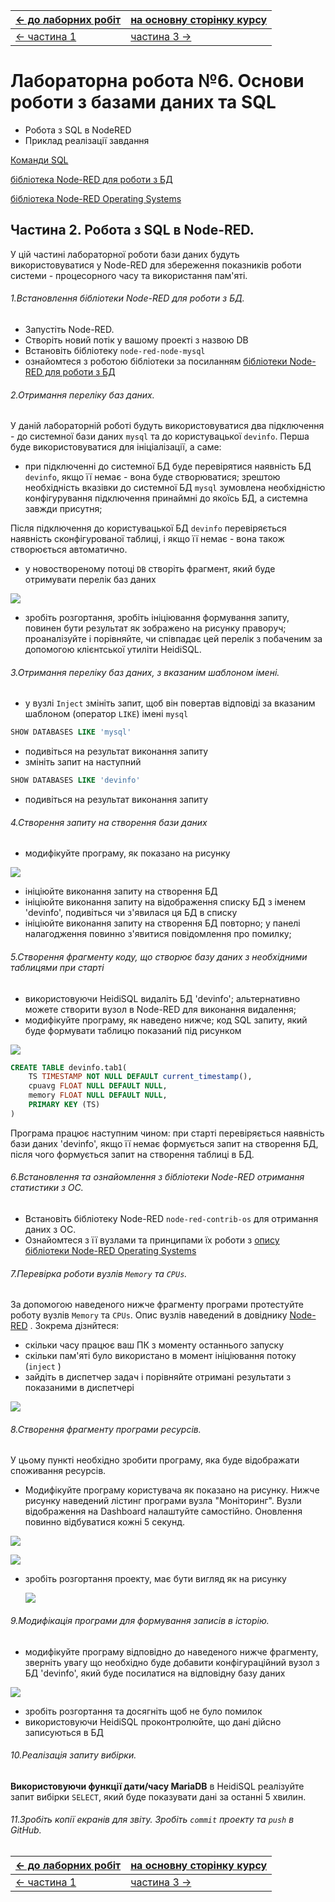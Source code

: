 | [<- до лаборних робіт](README.md) | [на основну сторінку курсу](../README.md) |
| --------------------------------- | ----------------------------------------- |
| [<- частина 1](labdb_1maria.md)   | [частина 3 ->](labdb_3rpi.md)             |

# Лабораторна робота №6. Основи роботи з базами даних та SQL

- Робота з SQL в NodeRED
- Приклад реалізації завдання

[Команди SQL](../Довідники/SQL.md)

[бібліотека Node-RED для роботи з БД](https://pupenasan.github.io/NodeREDGuidUKR/dbase/)

[бібліотека  Node-RED Operating Systems](https://pupenasan.github.io/NodeREDGuidUKR/systems/os.html)

## Частина 2. Робота з SQL в Node-RED.

У цій частині лабораторної роботи бази даних будуть використовуватися у Node-RED для збереження показників роботи системи - процесорного часу та використання пам'яті.  

###### 1.Встановлення бібліотеки Node-RED для роботи з БД.

- Запустіть Node-RED. 
- Створіть новий потік у вашому проекті з назвою DB
- Встановіть бібліотеку `node-red-node-mysql`
- ознайомтеся з роботою бібліотеки за посиланням [бібліотеки Node-RED для роботи з БД](https://pupenasan.github.io/NodeREDGuidUKR/dbase/)

###### 2.Отримання переліку баз даних.

У даній лабораторній роботі будуть використовуватися два підключення - до системної бази даних `mysql` та до користувацької `devinfo`. Перша буде використовуватися для ініціалізації, а саме:

- при підключенні до системної БД буде перевірятися наявність БД  `devinfo`, якщо її немає - вона буде створюватися; зрештою необхідність вказівки до системної БД `mysql` зумовлена необхідністю конфігурування підключення принаймні до якоїсь БД, а системна завжди присутня; 

Після підключення до користувацької БД  `devinfo` перевіряється наявність сконфігурованої таблиці, і якщо її немає - вона також створюється автоматично. 

- у новоствореному потоці `DB` створіть фрагмент, який буде отримувати перелік баз даних

![](dbmedia/6.png)

-  зробіть розгортання, зробіть ініціювання формування запиту, повинен бути результат як зображено на рисунку праворуч; проаналізуйте і порівняйте, чи співпадає цей перелік з побаченим за допомогою клієнтської утиліти HeidiSQL.    

###### 3.Отримання переліку баз даних, з вказаним шаблоном імені.

- у вузлі `Inject` змініть запит, щоб він повертав відповіді за вказаним шаблоном (оператор `LIKE`) імені `mysql`

```sql
SHOW DATABASES LIKE 'mysql' 
```

- подивіться на результат виконання запиту
- змініть запит на наступний

```sql
SHOW DATABASES LIKE 'devinfo' 
```

- подивіться на результат виконання запиту

###### 4.Створення запиту на створення бази даних

- модифікуйте програму, як показано на рисунку

![](dbmedia/7.png)

- ініціюйте виконання запиту на створення БД
- ініціюйте виконання запиту на відображення списку БД з іменем 'devinfo', подивіться чи з'явилася  ця БД в списку
- ініціюйте виконання запиту на створення БД повторно; у панелі налагодження повинно з'явитися повідомлення про помилку;

###### 5.Створення фрагменту коду, що створює базу даних з необхідними таблицями при старті

- використовуючи HeidiSQL видаліть БД  'devinfo'; альтернативно можете створити вузол в Node-RED для виконання видалення;
-  модифікуйте програму, як наведено нижче; код SQL запиту, який буде формувати таблицю показаний під рисунком

![](dbmedia/8.png)

```sql
CREATE TABLE devinfo.tab1(
	TS TIMESTAMP NOT NULL DEFAULT current_timestamp(),
	cpuavg FLOAT NULL DEFAULT NULL,
    memory FLOAT NULL DEFAULT NULL,  
    PRIMARY KEY (TS)
)
```

Програма працює наступним чином: при старті перевіряється наявність бази даних  'devinfo', якщо її немає формується запит на створення БД, після чого формується запит на створення таблиці в БД.

###### 6.Встановлення та ознайомлення з бібліотеки Node-RED отримання статистики з ОС. 

- Встановіть бібліотеку Node-RED `node-red-contrib-os` для отримання даних з ОС. 
- Ознайомтеся з її вузлами та принципами їх роботи з  [опису бібліотеки  Node-RED Operating Systems](https://pupenasan.github.io/NodeREDGuidUKR/systems/os.html)

###### 7.Перевірка роботи вузлів `Memory` та `CPUs`.

За допомогою наведеного нижче фрагменту програми протестуйте роботу вузлів  `Memory` та `CPUs`. Опис вузлів наведений в довіднику [Node-RED](https://pupenasan.github.io/NodeREDGuidUKR/systems/os.html) . Зокрема дізнйтеся:

- скільки часу працює ваш ПК з моменту останнього запуску
- скільки пам'яті було використано в момент ініціювання потоку (`inject` )
- зайдіть в диспетчер задач і порівняйте отримані результати з показаними в диспетчері

![](dbmedia/9.png)

###### 8.Створення фрагменту програми ресурсів.

У цьому пункті необхідно зробити програму, яка буде відображати споживання ресурсів.

- Модифікуйте програму користувача як показано на рисунку. Нижче рисунку наведений лістинг програми вузла "Моніторинг". Вузли відображення на Dashboard налаштуйте самостійно. Оновлення повинно відбуватися кожні 5 секунд. 

![](dbmedia/13.png)

![](dbmedia/12.png)

- зробіть розгортання проекту, має бути вигляд як на рисунку

  ![](dbmedia/11.png)

###### 9.Модифікація програми для формування записів в історію.

- модифікуйте програму відповідно до наведеного нижче фрагменту, зверніть увагу що необхідно буде добавити конфігураційний вузол з БД 'devinfo', який буде посилатися на відповідну базу даних 

![](dbmedia/14.png)

- зробіть розгортання та досягніть щоб не було помилок
- використовуючи HeidiSQL проконтролюйте, що дані дійсно записуються в БД

###### 10.Реалізація запиту вибірки.

**Використовуючи функції дати/часу MariaDB** в HeidiSQL реалізуйте запит вибірки `SELECT`, який буде показувати дані за останні 5 хвилин.

###### 11.Зробіть копії екранів для звіту. Зробіть `commit` проекту та `push` в GitHub. 

| [<- до лаборних робіт](README.md) | [на основну сторінку курсу](../README.md) |
| --------------------------------- | ----------------------------------------- |
| [<- частина 1](labdb_1maria.md)   | [частина 3 ->](labdb_3rpi.md)             |